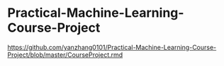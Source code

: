 # Practical-Machine-Learning-Course-Project
https://github.com/yanzhang0101/Practical-Machine-Learning-Course-Project/blob/master/CourseProject.rmd
